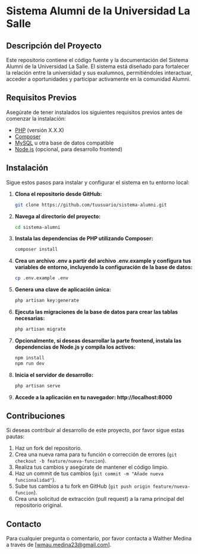 # Sistema Alumni de la Universidad La Salle

## Descripción del Proyecto

Este repositorio contiene el código fuente y la documentación del Sistema Alumni de la Universidad La Salle. El sistema está diseñado para fortalecer la relación entre la universidad y sus exalumnos, permitiéndoles interactuar, acceder a oportunidades y participar activamente en la comunidad Alumni.

## Requisitos Previos

Asegúrate de tener instalados los siguientes requisitos previos antes de comenzar la instalación:

- [PHP](https://www.php.net/) (versión X.X.X)
- [Composer](https://getcomposer.org/)
- [MySQL](https://www.mysql.com/) u otra base de datos compatible
- [Node.js](https://nodejs.org/) (opcional, para desarrollo frontend)

## Instalación

Sigue estos pasos para instalar y configurar el sistema en tu entorno local:

1. **Clona el repositorio desde GitHub:**

   ```bash
   git clone https://github.com/tuusuario/sistema-alumni.git
   ```
   
2. **Navega al directorio del proyecto:**

   ```bash
   cd sistema-alumni
   ```
3. **Instala las dependencias de PHP utilizando Composer:**

   ```bash
   composer install
   ```
4. **Crea un archivo .env a partir del archivo .env.example y configura tus variables de entorno, incluyendo la configuración de la base de datos:**
   ```bash
   cp .env.example .env
   ```
5. **Genera una clave de aplicación única:**
   ```bash
   php artisan key:generate
   ```
6. **Ejecuta las migraciones de la base de datos para crear las tablas necesarias:**
   ```bash
   php artisan migrate
   ```
7. **Opcionalmente, si deseas desarrollar la parte frontend, instala las dependencias de Node.js y compila los activos:**
   ```bash
   npm install
   npm run dev
   ```
8. **Inicia el servidor de desarrollo:**
   ```bash
   php artisan serve
   ```
9. **Accede a la aplicación en tu navegador: http://localhost:8000**

## Contribuciones

Si deseas contribuir al desarrollo de este proyecto, por favor sigue estas pautas:

1. Haz un fork del repositorio.
2. Crea una nueva rama para tu función o corrección de errores (`git checkout -b feature/nueva-funcion`).
3. Realiza tus cambios y asegúrate de mantener el código limpio.
4. Haz un commit de tus cambios (`git commit -m "Añade nueva funcionalidad"`).
5. Sube tus cambios a tu fork en GitHub (`git push origin feature/nueva-funcion`).
6. Crea una solicitud de extracción (pull request) a la rama principal del repositorio original.


## Contacto

Para cualquier pregunta o comentario, por favor contacta a Walther Medina a través de [wmau.medina23@gmail.com].
